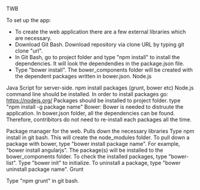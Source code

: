TWB

To set up the app:
- To create the web application there are a few external libraries which are necessary.
- Download Git Bash. Download repository via clone URL by typing git clone "url".
- In Git Bash, go to project folder and type "npm install" to install the dependencies. It will look the dependendies in the package.json file.
- Type "bower install". The bower_components folder will be created with the dependent packages written in bower.json.
Node.js

Java Script for server-side.
npm install packages (grunt, bower etc)
Node.js command line should be installed. In order to install packages go: https://nodejs.org/
Packages should be installed to project folder.
type "npm install -g package name"
Bower: Bower is needed to distruute the application. In bower.json folder, all the dependencies can be found. Therefore, contribitors do not need to re-install each packages all the time.

Package manager for the web.
Pulls down the necessary libraries
Type npm install in git bash. This will create the node_modules folder.
To pull down a package with bower, type "bower install package name". For example, "bower install angularjs".
The package(s) will be installed to the bower_components folder.
To check the installed packages, type "bower-list".
Type "bower init" to initialize.
To uninstall a package, type "bower uninstall package name".
Grunt

Type "npm grunt" in git bash.
